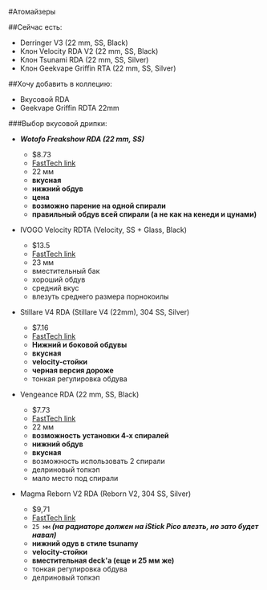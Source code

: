 #Атомайзеры

##Сейчас есть:
- Derringer V3 (22 mm, SS, Black)
- Клон Velocity RDA V2 (22 mm, SS, Black)
- Клон Tsunami RDA (22 mm, SS, Silver)
- Клон Geekvape Griffin RTA (22 mm, SS, Silver)

##Хочу добавить в коллецию:
* Вкусовой RDA
* Geekvape Griffin RDTA 22mm

###Выбор вкусовой дрипки:
 
* ***Wotofo Freakshow RDA (22 mm, SS)***  
    * $8.73  
    * [FastTech link](https://www.fasttech.com/products/0/10016489/3822900-authentic-wotofo-freakshow-rda-rebuildable)  
    * 22 мм  
    * **вкусная**  
    * **нижний обдув**  
    * **цена**  
    * **возможно парение на одной спирали**  
    * **правильный обдув всей спирали (а не как на кенеди и цунами)**  
    
* IVOGO Velocity RDTA (Velocity, SS + Glass, Black)  
    * $13.5  
    * [FastTech link](https://www.fasttech.com/products/3028/10019922/4221301)  
    * 23 мм  
    * вместительный бак  
    * хороший обдув  
    * средний вкус  
    * влезуть среднего размера порнокоилы  
    
* Stillare V4 RDA (Stillare V4 (22mm), 304 SS, Silver)  
    * $7.16  
    * [FastTech link](https://www.fasttech.com/products/3028/10007916/4568100)  
    * **Нижний и боковой обдувы**  
    * **вкусная**  
    * **velocity-стойки**  
    * **черная версия дороже**  
    * тонкая регулировка обдува  
    
* Vengeance RDA (22 mm, SS, Black)  
    * $7.73  
    * [FastTech link](https://www.fasttech.com/products/3028/10013347/2254900)  
    * 22 мм  
    * **возможность установки 4-х спиралей**  
    * **нижний обдув**  
    * **вкусная**  
    * возможность использовать 2 спирали  
    * делриновый топкэп  
    * мало место под спирали  
    
* Magma Reborn V2 RDA (Reborn V2, 304 SS, Silver)  
    * $9,71  
    * [FastTech link](https://www.fasttech.com/products/3028/10008103/4493001)  
    * `25 мм`  ***(на радиаторе должен на iStick Pico влезть, но зато будет навал)***  
    * **нижний одув в стиле tsunamy**  
    * **velocity-стойки**  
    * **вместительная deck'а (еще и 25 мм же)**  
    * тонкая регулировка обдува  
    * делриновый топкэп  
